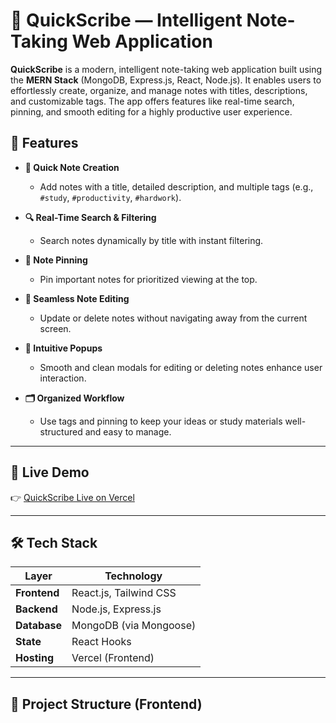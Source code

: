 # 📝 QuickScribe — Intelligent Note-Taking Web Application

**QuickScribe** is a modern, intelligent note-taking web application built using the **MERN Stack** (MongoDB, Express.js, React, Node.js). It enables users to effortlessly create, organize, and manage notes with titles, descriptions, and customizable tags. The app offers features like real-time search, pinning, and smooth editing for a highly productive user experience.

## 🌟 Features

- **🚀 Quick Note Creation**
  - Add notes with a title, detailed description, and multiple tags (e.g., `#study`, `#productivity`, `#hardwork`).

- **🔍 Real-Time Search & Filtering**
  - Search notes dynamically by title with instant filtering.

- **📌 Note Pinning**
  - Pin important notes for prioritized viewing at the top.

- **📝 Seamless Note Editing**
  - Update or delete notes without navigating away from the current screen.

- **💬 Intuitive Popups**
  - Smooth and clean modals for editing or deleting notes enhance user interaction.

- **🗂️ Organized Workflow**
  - Use tags and pinning to keep your ideas or study materials well-structured and easy to manage.

---

## 🔗 Live Demo

👉 [QuickScribe Live on Vercel](https://notes-frontend-alpha-beryl.vercel.app)

---

## 🛠️ Tech Stack

| Layer       | Technology               |
|-------------|---------------------------|
| **Frontend** | React.js, Tailwind CSS     |
| **Backend**  | Node.js, Express.js       |
| **Database** | MongoDB (via Mongoose)    |
| **State**    | React Hooks               |
| **Hosting**  | Vercel (Frontend)         |

---

## 📁 Project Structure (Frontend)

